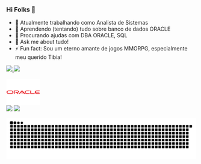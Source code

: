### Hi Folks 👋


- 🔭 Atualmente trabalhando como Analista de Sistemas
- 📖 Aprendendo (tentando) tudo sobre banco de dados ORACLE
- 🤔 Procurando ajudas com DBA ORACLE, SQL
- 💬 Ask me about tudo!
- ⚡ Fun fact: Sou um eterno amante de jogos MMORPG, especialmente meu querido Tibia!

<div>
  <a href="https://github.com/guborges">
  <img height="180em" src="https://github-readme-stats.vercel.app/api?username=guborges&show_icons=true&theme=dark&include_all_commits=true&count_private=true"/>
  <img height="180em" src="https://github-readme-stats.vercel.app/api/top-langs/?username=guborges&layout=compact&langs_count=7&theme=dark"/>
</div>
<div style="display: inline_block"><br>
  <img align="center" alt="Gustavo-oracle" height="70" width="90" src="https://raw.githubusercontent.com/devicons/devicon/master/icons/oracle/oracle-original.svg">
</div>  

<div>
  <a href = "mailto:gustavoborges2@gmail.com"><img src="https://img.shields.io/badge/-Gmail-D14836?style=for-the-badge&logo=gmail&logoColor=white" target="_blank"></a>
  <a href="https://www.linkedin.com/in/gustavo-borges-54422270/" target="_blank"><img src="https://img.shields.io/badge/-LinkedIn-%230077B5?style=for-the-badge&logo=linkedin&logoColor=white" target="_blank"></a> 
</div>
  
  ![Snake animation](https://github.com/guborges/guborges/blob/output/github-contribution-grid-snake.svg)
  
